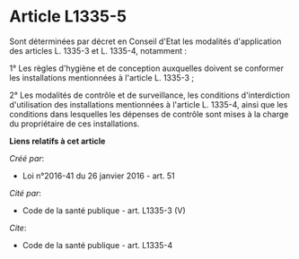 # Article L1335-5

Sont déterminées par décret en Conseil d'Etat les modalités d'application des articles L. 1335-3 et L. 1335-4, notamment : 

1° Les règles d'hygiène et de conception auxquelles doivent se conformer les installations mentionnées à l'article L.
1335-3 ; 

2° Les modalités de contrôle et de surveillance, les conditions d'interdiction d'utilisation des installations mentionnées à
l'article L. 1335-4, ainsi que les conditions dans lesquelles les dépenses de contrôle sont mises à la charge du propriétaire
de ces installations.

**Liens relatifs à cet article**

_Créé par_:

  - Loi n°2016-41 du 26 janvier 2016 - art. 51

_Cité par_:

  - Code de la santé publique - art. L1335-3 (V)

_Cite_:

  - Code de la santé publique - art. L1335-4
